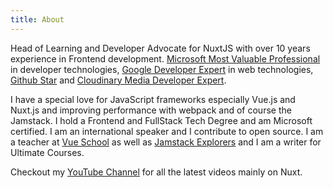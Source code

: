 ```yaml
---
title: About
---
```


Head of Learning and Developer Advocate for NuxtJS with over 10 years experience in Frontend development. [Microsoft Most Valuable Professional](https://mvp.microsoft.com/en-us/PublicProfile/5003613?fullName=Debbie%20O%27Brien) in developer technologies, [Google Developer Expert](https://developers.google.com/community/experts/directory/profile/profile-debbie_o_brien) in web technologies, [Github Star](https://stars.github.com/profiles/debs-obrien/) and [Cloudinary Media Developer Expert](https://cloudinary.com/mde).

I have a special love for JavaScript frameworks especially Vue.js and Nuxt.js and improving performance with webpack and of course the Jamstack. I hold a Frontend and FullStack Tech Degree and am Microsoft certified. I am an international speaker and I contribute to open source. I am a teacher at [Vue School](https://vueschool.io/courses/internationalization-with-vue-i18n) as well as [Jamstack Explorers](https://explorers.netlify.com/learn/get-started-with-nuxt) and I am a writer for Ultimate Courses.

Checkout my [YouTube Channel](https://www.youtube.com/c/DebbieOBrien) for all the latest videos mainly on Nuxt.

